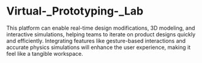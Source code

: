# Virtual-_Prototyping-_Lab
This platform can enable real-time design modifications, 3D modeling, and interactive simulations, helping teams to iterate on product designs quickly and efficiently. Integrating features like gesture-based interactions and accurate physics simulations will enhance the user experience, making it feel like a tangible workspace. 
